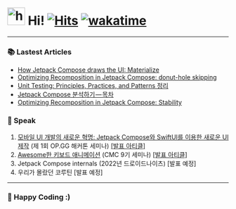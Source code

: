 # <img src="https://user-images.githubusercontent.com/1303154/88677602-1635ba80-d120-11ea-84d8-d263ba5fc3c0.gif" width="40px" alt="hi"> Hi! [![Hits](https://hits.seeyoufarm.com/api/count/incr/badge.svg?url=https%3A%2F%2Fgithub.com%2Fjisungbin%2Fjisungbin&count_bg=%2396D667&title_bg=%23555555&icon=ghostery.svg&icon_color=%23FFFFFF&title=see+my+profile&edge_flat=false)](https://github.com/jisungbin/fashion-guide) [![wakatime](https://wakatime.com/badge/user/2da851dd-14d7-47dd-821a-7d902e52c1c2.svg)](https://github.com/jisungbin/univ)

-----


### 📚 Lastest Articles

<!-- BLOG-POST-LIST:START -->
- [How Jetpack Compose draws the UI: Materialize](https://sungbin.land/how-jetpack-compose-draws-the-ui-materialize-c3a0374ce56?source=rss-32f8b2abeab9------2)
- [Optimizing Recomposition in Jetpack Compose: donut-hole skipping](https://sungbin.land/optimizing-recomposition-in-jetpack-compose-donut-hole-skipping-6baf22f059bb?source=rss-32f8b2abeab9------2)
- [Unit Testing: Principles, Practices, and Patterns 정리](https://jisungbin.medium.com/unit-testing-principles-practices-and-patterns-%EC%A0%95%EB%A6%AC-2e19b0acea76?source=rss-32f8b2abeab9------2)
- [Jetpack Compose 분석하기 — 목차](https://sungbin.land/jetpack-compose-%EB%B6%84%EC%84%9D%ED%95%98%EA%B8%B0-%EB%AA%A9%EC%B0%A8-9d0c26d2efdc?source=rss-32f8b2abeab9------2)
- [Optimizing Recomposition in Jetpack Compose: Stability](https://sungbin.land/a-deep-dive-into-jetpack-compose-stability-38b5b109da71?source=rss-32f8b2abeab9------2)
<!-- BLOG-POST-LIST:END -->



### 🎤 Speak

1. [모바일 UI 개발의 새로운 혁명: Jetpack Compose와 SwiftUI를 이용한 새로운 UI 제작](https://youtu.be/GNQNbOs9NrA) (제 1회 OP.GG 해커톤 세미나) [[발표 아티클]](https://sungbin.land/%EB%AA%A8%EB%B0%94%EC%9D%BC-ui-%EA%B0%9C%EB%B0%9C%EC%9D%98-%EC%83%88%EB%A1%9C%EC%9A%B4-%ED%98%81%EB%AA%85-739c76a501b1)
2. [Awesome한 키보드 애니메이션](https://youtu.be/k_s3gaQWXos) (CMC 9기 세미나) [[발표 아티클]](https://sungbin.land/%EC%95%88%EB%93%9C%EB%A1%9C%EC%9D%B4%EB%93%9C-windowinsets%EB%A1%9C-%ED%82%A4%EB%B3%B4%EB%93%9C-%EC%95%A0%EB%8B%88%EB%A9%94%EC%9D%B4%EC%85%98-%EA%B5%AC%ED%98%84%ED%95%98%EA%B8%B0-1-b6452ed44bc8)
3. Jetpack Compose internals (2022년 드로이드나이츠) [발표 예정]
4. 우리가 몰랐던 코루틴 [발표 예정]


-----

### 🤗 Happy Coding :)
